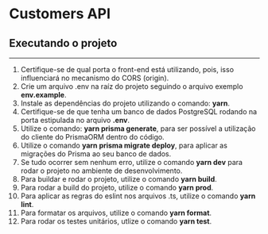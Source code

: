 # Customers API

## Executando o projeto

<hr>

1. Certifique-se de qual porta o front-end está utilizando, pois, isso influenciará no mecanismo do CORS (origin).
2. Crie um arquivo .env na raíz do projeto seguindo o arquivo exemplo <strong>env.example</strong>.
3. Instale as dependências do projeto utilizando o comando: <strong>yarn</strong>.
4. Certifique-se de que tenha um banco de dados PostgreSQL rodando na porta estipulada no arquivo <strong>.env</strong>.
5. Utilize o comando: <strong>yarn prisma generate</strong>, para ser possível a utilização do cliente do PrismaORM dentro do código.
6. Utilize o comando <strong>yarn prisma migrate deploy</strong>, para aplicar as migrações do Prisma ao seu banco de dados.
7. Se tudo ocorrer sem nenhum erro, utilize o comando <strong>yarn dev</strong> para rodar o projeto no ambiente de desenvolvimento.
8. Para buildar e rodar o projeto, utilize o comando <strong>yarn build</strong>.
9. Para rodar a build do projeto, utilize o comando <strong>yarn prod</strong>.
10. Para aplicar as regras do eslint nos arquivos .ts, utilize o comando <strong>yarn lint</strong>.
11. Para formatar os arquivos, utilize o comando <strong>yarn format</strong>.
12. Para rodar os testes unitários, utlize o comando <strong>yarn test</strong>.
